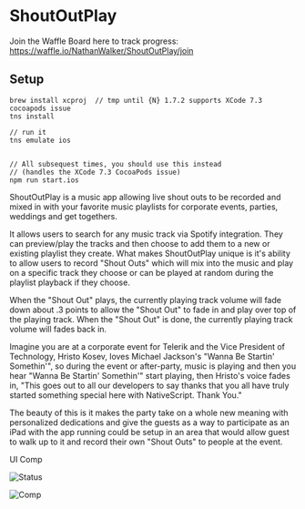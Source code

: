 # ShoutOutPlay

Join the Waffle Board here to track progress:
https://waffle.io/NathanWalker/ShoutOutPlay/join

## Setup

```
brew install xcproj  // tmp until {N} 1.7.2 supports XCode 7.3 cocoapods issue
tns install

// run it
tns emulate ios


// All subsequest times, you should use this instead
// (handles the XCode 7.3 CocoaPods issue)
npm run start.ios
```

ShoutOutPlay is a music app allowing live shout outs to be recorded and mixed in with your favorite music playlists for corporate events, parties, weddings and get togethers.

It allows users to search for any music track via Spotify integration. They can preview/play the tracks and then choose to add them to a new or existing playlist they create. What makes ShoutOutPlay unique is it's ability to allow users to record "Shout Outs" which will mix into the music and play on a specific track they choose or can be played at random during the playlist playback if they choose.

When the "Shout Out" plays, the currently playing track volume will fade down about .3 points to allow the "Shout Out" to fade in and play over top of the playing track. When the "Shout Out" is done, the currently playing track volume will fades back in.

Imagine you are at a corporate event for Telerik and the Vice President of Technology, Hristo Kosev, loves Michael Jackson's "Wanna Be Startin' Somethin'", so during the event or after-party, music is playing and then you hear "Wanna Be Startin' Somethin'" start playing, then Hristo's voice fades in, "This goes out to all our developers to say thanks that you all have truly started something special here with NativeScript. Thank You."

The beauty of this is it makes the party take on a whole new meaning with personalized dedications and give the guests as a way to participate as an iPad with the app running could be setup in an area that would allow guest to walk up to it and record their own "Shout Outs" to people at the event.

UI Comp

![Status](https://cdn.filestackcontent.com/fUIprzd9RLGopahjPzpo?v=0)

![Comp](https://cdn.filestackcontent.com/NiGHnUhTQuqp4KUxsRlr?v=0)